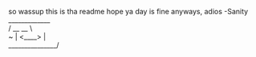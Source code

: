 so wassup
this is tha readme
hope ya day is fine
anyways, adios 
-Sanity                                                
       _____________                                              
     /   __     __   \                                                         
~   |     <____>      |                                           
     \_______________/
